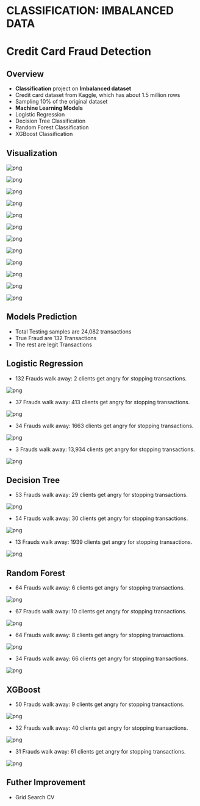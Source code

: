 # CLASSIFICATION: IMBALANCED DATA 

# Credit Card Fraud Detection

## Overview

* **Classification** project on **Imbalanced dataset**
* Credit card dataset from Kaggle, which has about 1.5 million rows
* Sampling 10% of the original dataset
* **Machine Learning Models** 
* Logistic Regression 
* Decision Tree Classification
* Random Forest Classification
* XGBoost Classification


## Visualization

![png](images/fraud1_category_most_use.png)

![png](images/fraud0_category_most_use.png)

![png](images/fraud1_across_states.png)

![png](images/fraud1_top10_states.png)

![png](images/states_fraud_distribution.png)

![png](images/states_fraud_distribution2.png)

![png](images/amount_boxplot.png)

![png](images/fraud1_transaction_date_amt.png)



![png](images/fraud1_merchants_most_use.png)

![png](images/merchants_latitude_longtitude.png)

![png](images/card_holders_latitude_longtitude.png)

![png](images/card_holder_age.png)

## Models Prediction
* Total Testing samples are 24,082 transactions
* True Fraud are 132 Transactions
* The rest are legit Transactions


## Logistic Regression
* 132 Frauds walk away: 2 clients get angry for stopping transactions.

![png](images/logistic_regression_base.png)

* 37 Frauds walk away: 413 clients get angry for stopping transactions.

![png](images/logistic_regression_weight1.png)

* 34 Frauds walk away: 1663 clients get angry for stopping transactions.

![png](images/logistic_regression_weight2.png)

* 3 Frauds walk away: 13,934 clients get angry for stopping transactions.

![png](images/logistic_regression_gridcv.png)


## Decision Tree

* 53 Frauds walk away: 29 clients get angry for stopping transactions.

![png](images/decision_tree_base.png)

* 54 Frauds walk away: 30 clients get angry for stopping transactions.

![png](images/decision_tree_balanced.png)

* 13 Frauds walk away: 1939 clients get angry for stopping transactions.

![png](images/decision_tree_balanced_maxdepth.png)


## Random Forest

* 64 Frauds walk away: 6 clients get angry for stopping transactions.

![png](images/random_forest_base.png)

* 67 Frauds walk away: 10 clients get angry for stopping transactions.

![png](images/random_forest1.png)

* 64 Frauds walk away: 8 clients get angry for stopping transactions.

![png](images/random_forest2.png)

* 34 Frauds walk away: 66 clients get angry for stopping transactions.

![png](images/random_forest2_gridcv.png)


## XGBoost

* 50 Frauds walk away: 9 clients get angry for stopping transactions.

![png](images/xgboost_base.png)

* 32 Frauds walk away: 40 clients get angry for stopping transactions.

![png](images/xgboost_weight100.png)

* 31 Frauds walk away: 61 clients get angry for stopping transactions.

![png](images/xgboost_weight1000.png)

## Futher Improvement
- Grid Search CV


